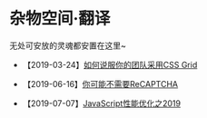 # 杂物空间·翻译

无处可安放的灵魂都安置在这里~

* 【2019-03-24】[如何说服你的团队采用CSS Grid](other/how-to-convince-your-team-to-adopt-grid/ch.md)

<!-- * 【2019-05-2?】[Javascript中async和await循环调用](js/javascript-async-and-await-in-loops/ch.md)(翻译中...) -->

* 【2019-06-16】[你可能不需要ReCAPTCHA](other/you-probably-dont-need-recaptcha/ch.md)

* 【2019-07-07】[JavaScript性能优化之2019](js/cost-of-javascript-2019/ch.md)



